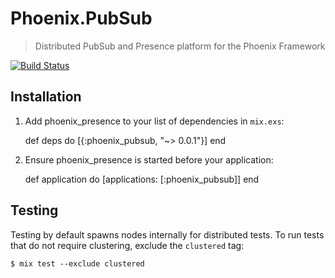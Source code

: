 # Phoenix.PubSub
> Distributed PubSub and Presence platform for the Phoenix Framework

[![Build Status](https://api.travis-ci.org/phoenixframework/phoenix_pubsub.svg)](https://travis-ci.org/phoenixframework/phoenix_pubsub)


## Installation


  1. Add phoenix_presence to your list of dependencies in `mix.exs`:

        def deps do
          [{:phoenix_pubsub, "~> 0.0.1"}]
        end

  2. Ensure phoenix_presence is started before your application:

        def application do
          [applications: [:phoenix_pubsub]]
        end


## Testing

Testing by default spawns nodes internally for distributed tests.
To run tests that do not require clustering, exclude  the `clustered` tag:

    $ mix test --exclude clustered
